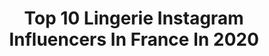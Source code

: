---
title: Top 10 Lingerie Instagram Influencers In France In 2020
description: >-
  Find top lingerie Instagram influencers in France in 2020. Most popular hashtags: #lingerie #stayhome #paris #dress.
platform: Instagram
profiles:
  - username: "misslegs.fr"
    fullname: >-
      MissLegs 👠
    location: "France"
    followers: 55155
    engagement: 333
    commentsToLikes: 0.033516
    id: ck55opn4a8uxc0i115m6ame0x
    verified: false
    hashtags: "#amies, #travel, #sandales, #foryou"
  - username: "michaelastark"
    fullname: >-
      Michaela Stark
    location: "France"
    followers: 3633
    engagement: 1618
    commentsToLikes: 0.023515
    id: ck8szobknp4ll0j78775d6c4k
    verified: false
    hashtags: ""
  - username: "privatepleasurements"
    fullname: >-
      Private Pleasurements
    location: "France"
    followers: 119143
    engagement: 109
    commentsToLikes: 0.005918
    id: ck5bxx4o4ol1e0i11nh3uamtw
    verified: false
    hashtags: "#beautifulmother, #happymothersday, #lace, #lacepanty"
  - username: "marionmay"
    fullname: >-
      Marion May Lingerie
    location: "France"
    followers: 7942
    engagement: 607
    commentsToLikes: 0.009054
    id: ck136lw0v74q60i19gkcbkfub
    verified: false
    hashtags: "#sororitywillsaveus, #supportsmallbusiness, #limitededition, #mirrorselfie"
  - username: "sice_reine"
    fullname: >-
      Reine PAMBA
    location: "France"
    followers: 42339
    engagement: 922
    commentsToLikes: 0.055097
    id: ck6tyrlnp5g4u0j71ip53r1bc
    verified: false
    hashtags: "#octolyfamily, #giveawaytime, #macbook, #ideecadeau"
  - username: "mademlush"
    fullname: >-
      MadEmLush
    location: "France"
    followers: 19800
    engagement: 848
    commentsToLikes: 0.087949
    id: ck8tbhe1ovoll0j782uwqbx9n
    verified: false
    hashtags: "#winxclubcosplay, #mhacosplay, #animelife, #sasukeuchiha"
  - username: "naiaroma"
    fullname: >-
      N A I A . R O M A
    location: "France"
    followers: 26314
    engagement: 638
    commentsToLikes: 0.190062
    id: ck6005716cyz70i14ku7ksd41
    verified: false
    hashtags: "#elitenetflix, #summervibes, #beautybox, #love"
  - username: "iamcarlamattei"
    fullname: >-
      Carla Mattei✨🕊🌙
    location: "France"
    followers: 8407
    engagement: 1424
    commentsToLikes: 0.053041
    id: ckaotjjymw6yj0i782ey5g3d4
    verified: false
    hashtags: "#emotions, #life, #sunday, #corsica"
  - username: "blondie_lili"
    fullname: >-
      Blondie Lili ♡
    location: "France"
    followers: 23187
    engagement: 629
    commentsToLikes: 0.078335
    id: ck0txa4vqifw00i19kmrkow7z
    verified: false
    hashtags: "#cakedecorating, #outfitoftheday, #concours, #cakestyle"
  - username: "nolwenn_vigouroux"
    fullname: >-
      nolwenn_vigouroux
    location: "France"
    followers: 35657
    engagement: 530
    commentsToLikes: 0.083835
    id: ck15tij0yi92i0i19ahffbpfv
    verified: false
    hashtags: "#mumanddadtobe, #homedecoration, #beautyaddict, #juniqehome"
---